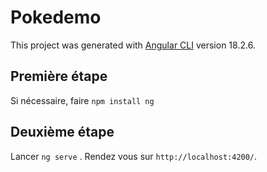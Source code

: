 # Pokedemo

This project was generated with [Angular CLI](https://github.com/angular/angular-cli) version 18.2.6.

## Première étape

Si nécessaire, faire `npm install ng`

## Deuxième étape

Lancer `ng serve` . Rendez vous sur `http://localhost:4200/`.

